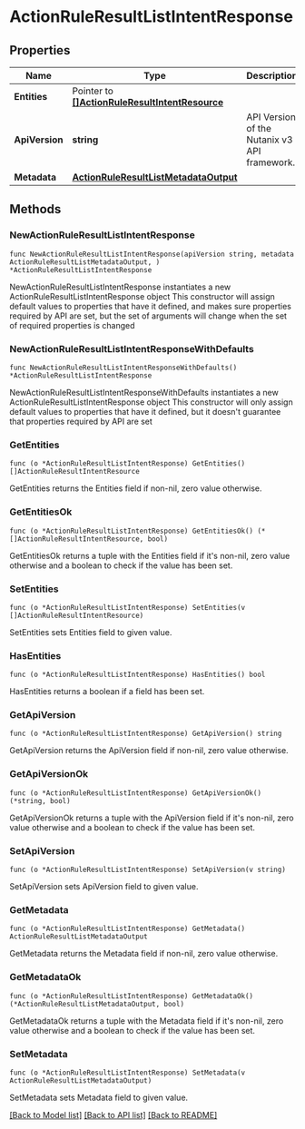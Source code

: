 # ActionRuleResultListIntentResponse

## Properties

Name | Type | Description | Notes
------------ | ------------- | ------------- | -------------
**Entities** | Pointer to [**[]ActionRuleResultIntentResource**](ActionRuleResultIntentResource.md) |  | [optional] 
**ApiVersion** | **string** | API Version of the Nutanix v3 API framework. | [readonly] [default to "3.1.0"]
**Metadata** | [**ActionRuleResultListMetadataOutput**](ActionRuleResultListMetadataOutput.md) |  | 

## Methods

### NewActionRuleResultListIntentResponse

`func NewActionRuleResultListIntentResponse(apiVersion string, metadata ActionRuleResultListMetadataOutput, ) *ActionRuleResultListIntentResponse`

NewActionRuleResultListIntentResponse instantiates a new ActionRuleResultListIntentResponse object
This constructor will assign default values to properties that have it defined,
and makes sure properties required by API are set, but the set of arguments
will change when the set of required properties is changed

### NewActionRuleResultListIntentResponseWithDefaults

`func NewActionRuleResultListIntentResponseWithDefaults() *ActionRuleResultListIntentResponse`

NewActionRuleResultListIntentResponseWithDefaults instantiates a new ActionRuleResultListIntentResponse object
This constructor will only assign default values to properties that have it defined,
but it doesn't guarantee that properties required by API are set

### GetEntities

`func (o *ActionRuleResultListIntentResponse) GetEntities() []ActionRuleResultIntentResource`

GetEntities returns the Entities field if non-nil, zero value otherwise.

### GetEntitiesOk

`func (o *ActionRuleResultListIntentResponse) GetEntitiesOk() (*[]ActionRuleResultIntentResource, bool)`

GetEntitiesOk returns a tuple with the Entities field if it's non-nil, zero value otherwise
and a boolean to check if the value has been set.

### SetEntities

`func (o *ActionRuleResultListIntentResponse) SetEntities(v []ActionRuleResultIntentResource)`

SetEntities sets Entities field to given value.

### HasEntities

`func (o *ActionRuleResultListIntentResponse) HasEntities() bool`

HasEntities returns a boolean if a field has been set.

### GetApiVersion

`func (o *ActionRuleResultListIntentResponse) GetApiVersion() string`

GetApiVersion returns the ApiVersion field if non-nil, zero value otherwise.

### GetApiVersionOk

`func (o *ActionRuleResultListIntentResponse) GetApiVersionOk() (*string, bool)`

GetApiVersionOk returns a tuple with the ApiVersion field if it's non-nil, zero value otherwise
and a boolean to check if the value has been set.

### SetApiVersion

`func (o *ActionRuleResultListIntentResponse) SetApiVersion(v string)`

SetApiVersion sets ApiVersion field to given value.


### GetMetadata

`func (o *ActionRuleResultListIntentResponse) GetMetadata() ActionRuleResultListMetadataOutput`

GetMetadata returns the Metadata field if non-nil, zero value otherwise.

### GetMetadataOk

`func (o *ActionRuleResultListIntentResponse) GetMetadataOk() (*ActionRuleResultListMetadataOutput, bool)`

GetMetadataOk returns a tuple with the Metadata field if it's non-nil, zero value otherwise
and a boolean to check if the value has been set.

### SetMetadata

`func (o *ActionRuleResultListIntentResponse) SetMetadata(v ActionRuleResultListMetadataOutput)`

SetMetadata sets Metadata field to given value.



[[Back to Model list]](../README.md#documentation-for-models) [[Back to API list]](../README.md#documentation-for-api-endpoints) [[Back to README]](../README.md)


